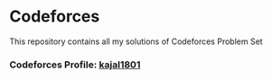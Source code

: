 # Codeforces
This repository contains all my solutions of Codeforces Problem Set

### Codeforces Profile: [kajal1801](https://codeforces.com/profile/kajal1801)
